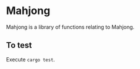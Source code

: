 # Mahjong

Mahjong is a library of functions relating to Mahjong.

## To test

Execute `cargo test`.
